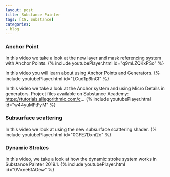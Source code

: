 ```yaml
---
layout: post
title: Substance Painter
tags: [CG, Substance]
categories:
- blog
---
```



### Anchor Point
In this video we take a look at the new layer and mask referencing system with Anchor Points.
{% include youtubePlayer.html id="q9mLZQKxPSo" %}

In this video you will learn about using Anchor Points and Generators.
{% include youtubePlayer.html id="LCud1p6lnCI" %}

In this video we take a look at the Anchor system and using Micro Details in generators.
Project files available on Substance Academy: https://tutorials.allegorithmic.com/c...
{% include youtubePlayer.html id="w44yuMFtFyM" %}


### Subsurface scattering
In this video we look at using the new subsurface scattering shader.
{% include youtubePlayer.html id="0GFE7Dxni2o" %}


### Dynamic Strokes
In this video, we take a look at how the dynamic stroke system works in Substance Painter 2019.1.
{% include youtubePlayer.html id="0Vxne6fAOew" %}
